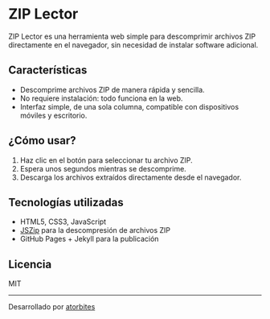 # ZIP Lector

ZIP Lector es una herramienta web simple para descomprimir archivos ZIP directamente en el navegador, sin necesidad de instalar software adicional.

## Características

- Descomprime archivos ZIP de manera rápida y sencilla.
- No requiere instalación: todo funciona en la web.
- Interfaz simple, de una sola columna, compatible con dispositivos móviles y escritorio.

## ¿Cómo usar?

1. Haz clic en el botón para seleccionar tu archivo ZIP.
2. Espera unos segundos mientras se descomprime.
3. Descarga los archivos extraídos directamente desde el navegador.

## Tecnologías utilizadas

- HTML5, CSS3, JavaScript
- [JSZip](https://stuk.github.io/jszip/) para la descompresión de archivos ZIP
- GitHub Pages + Jekyll para la publicación

## Licencia

MIT

---
Desarrollado por [atorbites](https://github.com/atorbites)
